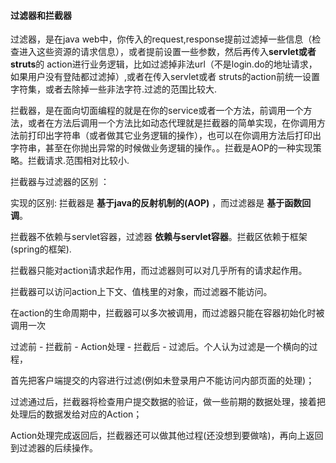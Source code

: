 #### 过滤器和拦截器

过滤器，是在java web中，你传入的request,response提前过滤掉一些信息（检查进入这些资源的请求信息），或者提前设置一些参数，然后再传入**servlet或者struts**的 action进行业务逻辑，比如过滤掉非法url（不是login.do的地址请求，如果用户没有登陆都过滤掉）,或者在传入servlet或者 struts的action前统一设置字符集，或者去除掉一些非法字符.过滤的范围比较大.

拦截器，是在面向切面编程的就是在你的service或者一个方法，前调用一个方法，或者在方法后调用一个方法比如动态代理就是拦截器的简单实现，在你调用方法前打印出字符串（或者做其它业务逻辑的操作），也可以在你调用方法后打印出字符串，甚至在你抛出异常的时候做业务逻辑的操作。。拦截是AOP的一种实现策略。拦截请求.范围相对比较小.

拦截器与过滤器的区别 ：

实现的区别: 拦截器是 **基于java的反射机制的(AOP)** ，而过滤器是 **基于函数回调**。

拦截器不依赖与servlet容器，过滤器 **依赖与servlet容器**。拦截区依赖于框架(spring的框架).

拦截器只能对action请求起作用，而过滤器则可以对几乎所有的请求起作用。

拦截器可以访问action上下文、值栈里的对象，而过滤器不能访问。

在action的生命周期中，拦截器可以多次被调用，而过滤器只能在容器初始化时被调用一次

过滤前 - 拦截前 - Action处理 - 拦截后 - 过滤后。个人认为过滤是一个横向的过程，

首先把客户端提交的内容进行过滤(例如未登录用户不能访问内部页面的处理)；

过滤通过后，拦截器将检查用户提交数据的验证，做一些前期的数据处理，接着把处理后的数据发给对应的Action；

Action处理完成返回后，拦截器还可以做其他过程(还没想到要做啥)，再向上返回到过滤器的后续操作。
